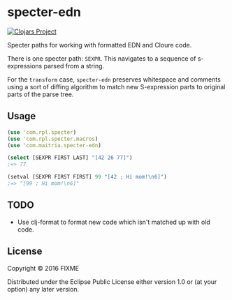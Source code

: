 # specter-edn

[![Clojars Project](https://img.shields.io/clojars/v/com.maitria/specter-edn.svg)](https://clojars.org/com.maitria/specter-edn)

Specter paths for working with formatted EDN and Cloure code.

There is one specter path: `SEXPR`.  This navigates to a sequence of
s-expressions parsed from a string.

For the `transform` case, `specter-edn` preserves whitespace and comments using
a sort of diffing algorithm to match new S-expression parts to original parts
of the parse tree.



## Usage

```clojure
(use 'com.rpl.specter)
(use 'com.rpl.specter.macros)
(use 'com.maitria.specter-edn)

(select [SEXPR FIRST LAST] "[42 26 77]")
;=> 77

(setval [SEXPR FIRST FIRST] 99 "[42 ; Hi mom!\n6]")
;=> "[99 ; Hi mom!\n6]"
```

## TODO

* Use clj-format to format new code which isn't matched up with old code.

## License

Copyright © 2016 FIXME

Distributed under the Eclipse Public License either version 1.0 or (at
your option) any later version.

